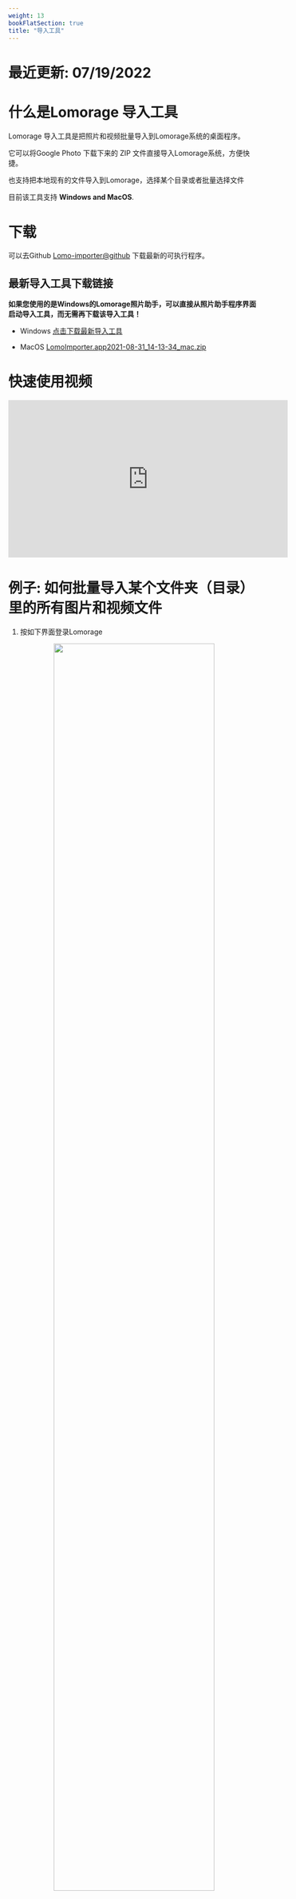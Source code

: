 ```yaml
---
weight: 13
bookFlatSection: true
title: "导入工具"
---
```


# 最近更新: 07/19/2022
  
# 什么是Lomorage 导入工具


Lomorage 导入工具是把照片和视频批量导入到Lomorage系统的桌面程序。

它可以将Google Photo 下载下来的 ZIP 文件直接导入Lomorage系统，方便快捷。

也支持把本地现有的文件导入到Lomorage，选择某个目录或者批量选择文件

目前该工具支持 **Windows and MacOS**.

# 下载

可以去Github [Lomo-importer@github](https://github.com/lomorage/lomo-importer-release) 下载最新的可执行程序。

## 最新导入工具下载链接

**如果您使用的是Windows的Lomorage照片助手，可以直接从照片助手程序界面启动导入工具，而无需再下载该导入工具！**

- Windows [点击下载最新导入工具](https://lomosw.lomorage.com/windows/LomoImporter.zip)
  
- MacOS [LomoImporter.app2021-08-31_14-13-34_mac.zip](https://lomosw.lomorage.com/mac/LomoImporter.zip)


# 快速使用视频

<iframe width="560" height="315" src="https://www.youtube.com/embed/6dsxfmWZkoI" title="YouTube video player" frameborder="0" allow="accelerometer; autoplay; clipboard-write; encrypted-media; gyroscope; picture-in-picture" allowfullscreen></iframe>


# 例子: 如何批量导入某个文件夹（目录）里的所有图片和视频文件
1. 按如下界面登录Lomorage

<div align="center">
  
  <p class="screenshoot" />
  <img width="80%" src="/img/installation/lomorage-importer/login.jpg">
  
</div>

2. 点击 按钮 **“1.Select Folder..."**, 选择你需要导入的目录，程序会自动遍历该目录下的文件夹，并显示在界面上
3. 等分析完毕， 点击按钮 **“2.Start Import"**，如下图所示：

<div align="center">
  
  <p class="screenshoot" />
  <img width="80%" src="/img/installation/lomorage-importer/start.jpg">
  
</div>

# 例子: 如何批量导入Google Photo的 ZIP 文件

1. 第一步是去 takeout.google.com 把所有的照片下载下来，不需要解压

2. 按如下界面登录Lomorage

<div align="center">
  
  <p class="screenshoot" />
  <img width="80%" src="/img/installation/lomorage-importer/login.jpg">
  
</div>

3. 点击 按钮 **“1.Add Files..."**, 选择你需要导入的ZIP 文件，等分析完成后， 点击按钮 **“2.Start Import"**，如下图所示：

<div align="center">
  
  <p class="screenshoot" />
  <img width="80%" src="/img/installation/lomorage-importer/start_zip.jpg">
  
</div>

有任何问题，请与我们联系：support at lomorage dot com

## 从已有目录中导入媒体文件
如果用户有一些媒体文件存储在已有的USB硬盘或者本地磁盘，或者远程mount的磁盘，并且希望可以直接导入到本系统里面，除了使用importer tool，也可以使用lomoc来完成，这样可以避免额外的网络流量。缺省情况下，lomoc会删除旧文件，移动到新目录下，但是如果用户指定`--no-move`选项，则旧文件会仍然保留在已有的目录中，"Lomorage照片助手"不会做任何操作。所有的导入日志存储在`/opt/lomorage/var/log/import_[import directory].log`里面。
```
$ /opt/lomorage/bin/lomoc import -h
NAME:
   lomoc import - Import all photos from given directory into lomo backend with given username and password

USAGE:
   lomoc import [command options] [username] [password] [directory]

OPTIONS:
   --port value, -p value  (default: 8000)
   --no-move, -n           not moving original photos/videos, and only insert record in db
```

需要注意事项:
 - 缺省情况下，lomod在端口8000监听，如果用户改变了监听端口，需要设置`--port`来指定新的监听端口`。
 - 缺省情况下，导入会删除旧文件，移动到新目录下，但是如果用户指定`--no-move`选项，则旧文件会仍然保留在已有的目录中，"Lomorage照片助手"不会做任何操作。

导入日志范例:
```
$ /opt/lomorage/bin/lomoc import alice password /media/STEC_838C-1111/test/video
-m
Login localhost successfully
import photos/videos from /media/STEC_838C-1111/test
please check import log /opt/lomorage/var/log/import_media_STEC_838C-1111_test.log

$ cat /opt/lomorage/var/log/import_media_STEC_838C-1111_test.log
start import /media/STEC_838C-1111/test/img/11_2014_01_21.webp
finish import /media/STEC_838C-1111/test/img/11_2014_01_21.webp to /media/STEC_838C-1111/alice/Photos/master/2021/09/20/20210920_9391.webp
start import /media/STEC_838C-1111/test/img/12_2014_01_21.heic
finish import /media/STEC_838C-1111/test/img/12_2014_01_21.heic to /media/STEC_838C-1111/alice/Photos/master/2021/09/20/20210920_9392.heic
start import /media/STEC_838C-1111/test/img/14_2017_09_13.heic
finish import /media/STEC_838C-1111/test/img/14_2017_09_13.heic to /media/STEC_838C-1111/alice/Photos/master/2017/09/13/20170913_9393.heic
start import /media/STEC_838C-1111/test/img/1_2003_01_17.jpg
finish import /media/STEC_838C-1111/test/img/1_2003_01_17.jpg to /media/STEC_838C-1111/alice/Photos/master/2003/01/17/20030117_9394.jpg
start import /media/STEC_838C-1111/test/img/3_2003_11_01.jpg
finish import /media/STEC_838C-1111/test/img/3_2003_11_01.jpg to /media/STEC_838C-1111/alice/Photos/master/2003/11/01/20031101_9395.jpg
start import /media/STEC_838C-1111/test/img/4_2003_11_01.jpg
finish import /media/STEC_838C-1111/test/img/4_2003_11_01.jpg to /media/STEC_838C-1111/alice/Photos/master/2003/11/01/20031101_9396.jpg
start import /media/STEC_838C-1111/test/img/5_2003_11_23.jpg
finish import /media/STEC_838C-1111/test/img/5_2003_11_23.jpg to /media/STEC_838C-1111/alice/Photos/master/2003/11/23/20031123_9397.jpg
start import /media/STEC_838C-1111/test/img/6_2004_01_21.jpg
finish import /media/STEC_838C-1111/test/img/6_2004_01_21.jpg to /media/STEC_838C-1111/alice/Photos/master/2004/01/21/20040121_9398.jpg
start import /media/STEC_838C-1111/test/img/7_2004_09_12.webp
finish import /media/STEC_838C-1111/test/img/7_2004_09_12.webp to /media/STEC_838C-1111/alice/Photos/master/2004/09/12/20040912_9399.webp
start import /media/STEC_838C-1111/test/img/8_2008_12_14.dng
finish import /media/STEC_838C-1111/test/img/8_2008_12_14.dng to /media/STEC_838C-1111/alice/Photos/master/2008/12/14/20081214_9400.dng
start import /media/STEC_838C-1111/test/img/9_2013_07_28.png
finish import /media/STEC_838C-1111/test/img/9_2013_07_28.png to /media/STEC_838C-1111/alice/Photos/master/2021/09/20/20210920_9401.png
FINISH: totally scanned 1 directories, and imported 12 media files
```
## 通过USB导入

您可以直接通过USB来访问iPhone/Android，和无线方式比，这样导入比更快，特别是有大量照片的情况下。

### iOS

如果您使用Windows 11，照片会自动加载到电脑中，您可以直接在文件系统里访问。

如果您使用Linux，可以参考[这里](https://opensource.com/article/21/8/libimobiledevice-iphone-linux)来安装libimobiledevice和ifuse来将iPhone的存储加载到文件系统中。照片目录加载到文件系统后，您就可以使用上述的导入工具来进行照片的导入了。

如果您使用macOS，您依旧可以使用类似的工具，先安装libimobiledevice，但ifuse在macOS上不可用，您需要安装[osxfuse](https://github.com/osxfuse/osxfuse/releases)和[ifuse-mac](https://github.com/gromgit/homebrew-fuse)，您可以使用brew来安装ifuse-mac: `brew install gromgit/fuse/ifuse-mac`

### Android
TODO

# 以往更新: 08/19/2021
- 更新windows版本:发布64位版本，大于4G的文件直接导入
- 可配置导入线程数
## 以往更新: 07/26/2021
- 提高了导入速度
- 支持Lomo 动态图片格式
- 修复内存泄漏
- 修复退出时弹框问题

## 以往更新：07/14/2021 
- 支持导入目录：直接选择某个目录，程序会遍历该目录下所有的文件
